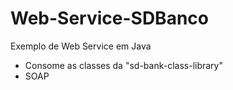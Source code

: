 # Web-Service-SDBanco
Exemplo de Web Service em Java
- Consome as classes da "sd-bank-class-library"
- SOAP

